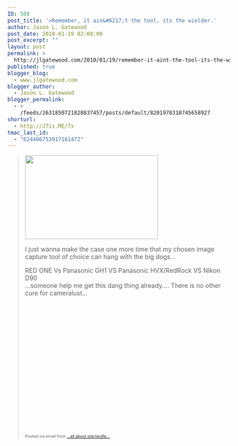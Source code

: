```yaml
---
ID: 588
post_title: '>Remember, it ain&#8217;t the tool, its the wielder.'
author: Jason L. Gatewood
post_date: 2010-01-19 02:08:00
post_excerpt: ""
layout: post
permalink: >
  http://jlgatewood.com/2010/01/19/remember-it-aint-the-tool-its-the-wielder/
published: true
blogger_blog:
  - www.jlgatewood.com
blogger_author:
  - Jason L. Gatewood
blogger_permalink:
  - >
    /feeds/2631850721828837457/posts/default/8201978310745658927
shorturl:
  - http://J7is.ME/7x
tmac_last_id:
  - "624406753917161472"
---
```

><div><img src="http://posterous.com/getfile/files.posterous.com/starrwulfe/EApzltsBBckvmkGdDBqyuCEtlueJiseCctalDiGjoJmhkixjJwAsFxkqgcyw/media_httpwwwcamerala_pmjzB.jpg.scaled500.jpg" width="300" height="189" /> <p /> I just wanna make the case one more time that my chosen image capture tool of choice can hang with the big dogs... <p /> RED ONE Vs Panasonic GH1 VS Panasonic HVX/RedRock VS NIkon D90 <br />...someone help me get this dang thing already.... There is no other cure for cameralust... <p /> <object height="281" width="500"><param name="allowfullscreen" value="true" /><param name="allowscriptaccess" value="always" /><param name="movie" value="http://vimeo.com/moogaloop.swf?clip_id=8708449&server=vimeo.com&show_title=1&show_byline=1&show_portrait=1&color=00ADEF&fullscreen=1" /><embed allowfullscreen="true" type="application/x-shockwave-flash" src="http://vimeo.com/moogaloop.swf?clip_id=8708449&server=vimeo.com&show_title=1&show_byline=1&show_portrait=1&color=00ADEF&fullscreen=1" allowscriptaccess="always" height="281" width="500"></embed></object><p style="font-size: 9px;">  Posted via email from <a href="http://starrwulfe.info/remember-it-aint-the-tool-its-the-wielder">...all about starrwulfe...</a>  </p></div>
